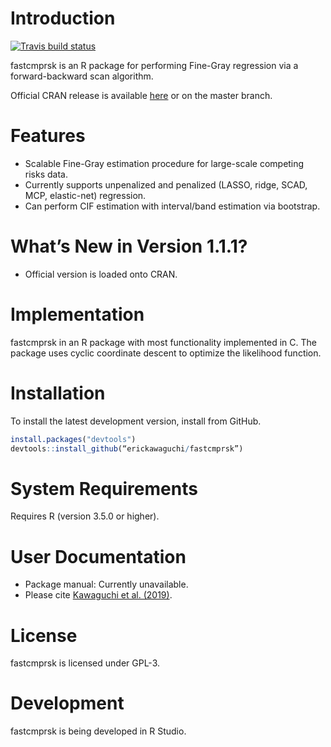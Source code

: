 Introduction
============
[![Travis build status](https://travis-ci.org/erickawaguchi/fastcmprsk.svg?branch=developer)](https://travis-ci.org/erickawaguchi/fastcmprsk)

fastcmprsk is an R package for performing Fine-Gray regression via a forward-backward scan algorithm.


Official CRAN release is available [here](https://cran.r-project.org/web/packages/fastcmprsk/index.html) or on the master branch.


Features
========
 - Scalable Fine-Gray estimation procedure for large-scale competing risks data.
 - Currently supports unpenalized and penalized (LASSO, ridge, SCAD, MCP, elastic-net) regression.
 - Can perform CIF estimation with interval/band estimation via bootstrap.

What’s New in Version 1.1.1?
========
 - Official version is loaded onto CRAN.
 
Implementation
============
fastcmprsk in an R package with most functionality implemented in C. The package uses cyclic coordinate descent to optimize the likelihood function.

Installation
============
To install the latest development version, install from GitHub. 

```r
install.packages("devtools")
devtools::install_github(“erickawaguchi/fastcmprsk”)
```


System Requirements
===================
Requires R (version 3.5.0 or higher). 

 
User Documentation
==================
* Package manual: Currently unavailable. 
* Please cite [Kawaguchi et al. (2019)](https://arxiv.org/abs/1905.07438).

License
=======
fastcmprsk is licensed under GPL-3.  

Development
===========
fastcmprsk is being developed in R Studio.
